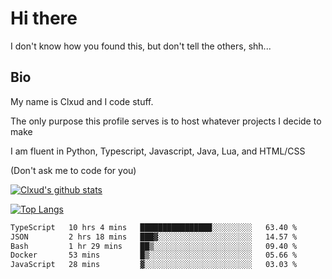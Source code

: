 

# Hi there
I don't know how you found this, but don't tell the others, shh...

## Bio
My name is Clxud and I code stuff.

The only purpose this profile serves is to host whatever projects I decide to make

I am fluent in Python, Typescript, Javascript, Java, Lua, and HTML/CSS



(Don't ask me to code for you)

[![Clxud's github stats](https://github-readme-stats.vercel.app/api?username=cloudwithax&count_private=true&theme=dark&show_icons=true)](https://github.com/anuraghazra/github-readme-stats) 

[![Top Langs](https://github-readme-stats.vercel.app/api/top-langs/?username=cloudwithax&theme=dark)](https://github.com/anuraghazra/github-readme-stats)

<!--START_SECTION:waka-->

```txt
TypeScript   10 hrs 4 mins   ████████████████░░░░░░░░░   63.40 %
JSON         2 hrs 18 mins   ███▓░░░░░░░░░░░░░░░░░░░░░   14.57 %
Bash         1 hr 29 mins    ██▒░░░░░░░░░░░░░░░░░░░░░░   09.40 %
Docker       53 mins         █▒░░░░░░░░░░░░░░░░░░░░░░░   05.66 %
JavaScript   28 mins         ▓░░░░░░░░░░░░░░░░░░░░░░░░   03.03 %
```

<!--END_SECTION:waka-->







